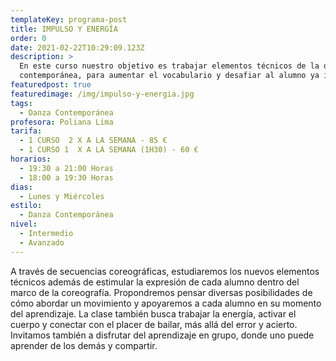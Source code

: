 ```yaml
---
templateKey: programa-post
title: IMPULSO Y ENERGÍA
order: 0
date: 2021-02-22T10:29:09.123Z
description: >
  En este curso nuestro objetivo es trabajar elementos técnicos de la danza
  contemporánea, para aumentar el vocabulario y desafiar al alumno ya iniciado.
featuredpost: true
featuredimage: /img/impulso-y-energia.jpg
tags:
  - Danza Contemporánea
profesora: Poliana Lima
tarifa:
  - 1 CURSO  2 X A LA SEMANA - 85 €
  - 1 CURSO 1  X A LA SEMANA (1H30) - 60 €
horarios:
  - 19:30 a 21:00 Horas
  - 18:00 a 19:30 Horas
dias:
  - Lunes y Miércoles
estilo:
  - Danza Contemporánea
nivel:
  - Intermedio
  - Avanzado
---
```


A través de secuencias coreográficas, estudiaremos los nuevos elementos técnicos además de estimular la expresión de cada alumno dentro del marco de la coreografía. Propondremos pensar diversas posibilidades de cómo abordar un movimiento y apoyaremos a cada alumno en su momento del aprendizaje.
La clase también busca trabajar la energía, activar el cuerpo y conectar con el placer de bailar, más allá del error y acierto. Invitamos también a disfrutar del aprendizaje en grupo, donde uno puede aprender de los demás y compartir.
